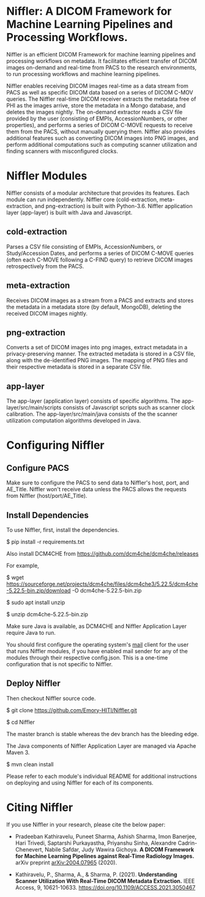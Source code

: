 # Niffler: A DICOM Framework for Machine Learning Pipelines and Processing Workflows.

Niffler is an efficient DICOM Framework for machine learning pipelines and processing workflows on metadata. It facilitates efficient transfer of DICOM images on-demand and real-time from PACS to the research environments, to run processing workflows and machine learning pipelines.

Niffler enables receiving DICOM images real-time as a data stream from PACS as well as specific DICOM data based on a series of DICOM C-MOV queries. The Niffler real-time DICOM receiver extracts the metadata free of PHI as the images arrive, store the metadata in a Mongo database, and deletes the images nightly. The on-demand extractor reads a CSV file provided by the user (consisting of EMPIs, AccessionNumbers, or other properties), and performs a series of DICOM C-MOVE requests to receive them from the PACS, without manually querying them. Niffler also provides additional features such as converting DICOM images into PNG images, and perform additional computations such as computing scanner utilization and finding scanners with misconfigured clocks.


# Niffler Modules

Niffler consists of a modular architecture that provides its features. Each module can run independently. Niffler core (cold-extraction, meta-extraction, and png-extraction) is built with Python-3.6. Niffler application layer (app-layer) is built with Java and Javascript.

## cold-extraction

Parses a CSV file consisting of EMPIs, AccessionNumbers, or Study/Accession Dates, and performs a series of DICOM C-MOVE queries (often each C-MOVE following a C-FIND query) to retrieve DICOM images retrospectively from the PACS.

## meta-extraction

Receives DICOM images as a stream from a PACS and extracts and stores the metadata in a metadata store (by default, MongoDB), deleting the received DICOM images nightly.

## png-extraction

Converts a set of DICOM images into png images, extract metadata in a privacy-preserving manner. The extracted metadata is stored in a CSV file, along with the de-identified PNG images. The mapping of PNG files and their respective metadata is stored in a separate CSV file.

## app-layer

The app-layer (application layer) consists of specific algorithms. The app-layer/src/main/scripts consists of Javascript scripts such as scanner clock calibration. The app-layer/src/main/java consists of the the scanner utilization computation algorithms developed in Java.


# Configuring Niffler

## Configure PACS

Make sure to configure the PACS to send data to Niffler's host, port, and AE_Title. Niffler won't receive data unless the PACS allows the requests from Niffler (host/port/AE_Title).

## Install Dependencies

To use Niffler, first, install the dependencies.

$ pip install -r requirements.txt

Also install DCM4CHE from https://github.com/dcm4che/dcm4che/releases

For example,

$ wget https://sourceforge.net/projects/dcm4che/files/dcm4che3/5.22.5/dcm4che-5.22.5-bin.zip/download -O dcm4che-5.22.5-bin.zip

$ sudo apt install unzip

$ unzip dcm4che-5.22.5-bin.zip

Make sure Java is available, as DCM4CHE and Niffler Application Layer require Java to run.

You should first configure the operating system's [mail](https://www.javatpoint.com/linux-mail-command) client for the user that runs Niffler modules, if you have enabled mail sender for any of the modules through their respective config.json. This is a one-time configuration that is not specific to Niffler.

## Deploy Niffler

Then checkout Niffler source code.

$ git clone https://github.com/Emory-HITI/Niffler.git

$ cd Niffler

The master branch is stable whereas the dev branch has the bleeding edge.

The Java components of Niffler Application Layer are managed via Apache Maven 3.

$ mvn clean install

Please refer to each module's individual README for additional instructions on deploying and using Niffler for each of its components.



# Citing Niffler

If you use Niffler in your research, please cite the below paper:

* Pradeeban Kathiravelu, Puneet Sharma, Ashish Sharma, Imon Banerjee, Hari Trivedi, Saptarshi Purkayastha, Priyanshu Sinha, Alexandre Cadrin-Chenevert, Nabile Safdar, Judy Wawira Gichoya. **A DICOM Framework for Machine Learning Pipelines against Real-Time Radiology Images.** arXiv preprint [arXiv:2004.07965](http://arxiv.org/abs/2004.07965) (2020).

* Kathiravelu, P., Sharma, A., & Sharma, P. (2021). **Understanding Scanner Utilization With Real-Time DICOM Metadata Extraction.** IEEE Access, 9, 10621-10633. https://doi.org/10.1109/ACCESS.2021.3050467
